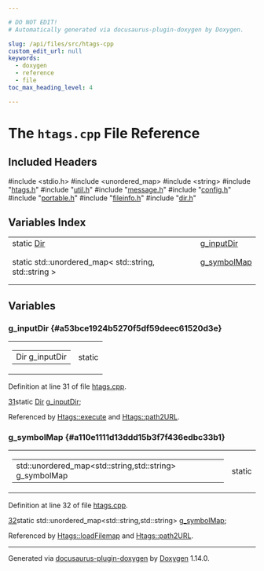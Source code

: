 ```yaml
---

# DO NOT EDIT!
# Automatically generated via docusaurus-plugin-doxygen by Doxygen.

slug: /api/files/src/htags-cpp
custom_edit_url: null
keywords:
  - doxygen
  - reference
  - file
toc_max_heading_level: 4

---
```


<div class="doxyPage">

# The `htags.cpp` File Reference



## Included Headers

<div class="doxyIncludesList">#include &lt;stdio.h&gt;
#include &lt;unordered_map&gt;
#include &lt;string&gt;
#include "<a href="/web-doxygen/docs/api/files/src/htags-h">htags.h</a>"
#include "<a href="/web-doxygen/docs/api/files/src/util-h">util.h</a>"
#include "<a href="/web-doxygen/docs/api/files/src/message-h">message.h</a>"
#include "<a href="/web-doxygen/docs/api/files/src/config-h">config.h</a>"
#include "<a href="/web-doxygen/docs/api/files/src/portable-h">portable.h</a>"
#include "<a href="/web-doxygen/docs/api/files/src/fileinfo-h">fileinfo.h</a>"
#include "<a href="/web-doxygen/docs/api/files/src/dir-h">dir.h</a>"
</div>

## Variables Index

<table class="doxyMembersIndex">

<tr class="doxyMemberIndexItem">
<td class="doxyMemberIndexItemType" align="left" valign="top">static <a href="/web-doxygen/docs/api/classes/dir">Dir</a></td>
<td class="doxyMemberIndexItemName" align="left" valign="top"><a href="#a53bce1924b5270f5df59deec61520d3e">g_inputDir</a></td>
</tr>
<tr class="doxyMemberIndexDescription">
<td class="doxyMemberIndexDescriptionLeft"></td>
<td class="doxyMemberIndexDescriptionRight">
</td>
</tr>
<tr class="doxyMemberIndexSeparator">
<td class="doxyMemberIndexSeparator" colspan="2"></td>
</tr>

<tr class="doxyMemberIndexItem">
<td class="doxyMemberIndexItemType" align="left" valign="top">static std::unordered_map&lt; std::string, std::string &gt;</td>
<td class="doxyMemberIndexItemName" align="left" valign="top"><a href="#a110e1111d13ddd15b3f7f436edbc33b1">g_symbolMap</a></td>
</tr>
<tr class="doxyMemberIndexDescription">
<td class="doxyMemberIndexDescriptionLeft"></td>
<td class="doxyMemberIndexDescriptionRight">
</td>
</tr>
<tr class="doxyMemberIndexSeparator">
<td class="doxyMemberIndexSeparator" colspan="2"></td>
</tr>

</table>


<div class="doxySectionDef">

## Variables

### g\_inputDir {#a53bce1924b5270f5df59deec61520d3e}

<div class="doxyMemberItem">
<div class="doxyMemberProto">
<table class="doxyMemberLabels">
<tr class="doxyMemberLabels">
<td class="doxyMemberLabelsLeft">
<table class="doxyMemberName">
<tr>
<td class="doxyMemberName">Dir g_inputDir</td>
</tr>
</table>
</td>
<td class="doxyMemberLabelsRight">
<span class="doxyMemberLabels">
<span class="doxyMemberLabel static">static</span>
</span>
</td>
</tr>
</table>
</div>
<div class="doxyMemberDoc">



Definition at line 31 of file <a href="/web-doxygen/docs/api/files/src/htags-cpp">htags.cpp</a>.

<div class="doxyProgramListing">

<div class="doxyCodeLine"><span class="doxyLineNumber"><a href="#a53bce1924b5270f5df59deec61520d3e">31</a></span><span class="doxyLineContent"><span class="doxyHighlightKeyword">static</span><span class="doxyHighlight"> <a href="/web-doxygen/docs/api/classes/dir">Dir</a> <a href="#a53bce1924b5270f5df59deec61520d3e">g_inputDir</a>;</span></span></div>

</div>


Referenced by <a href="/web-doxygen/docs/api/structs/htags/#a459ba4c5a4e6d3308cee25b93448f0cf">Htags::execute</a> and <a href="/web-doxygen/docs/api/structs/htags/#a0ce955dfddd8473bce6373e92532f12e">Htags::path2URL</a>.
</div>
</div>

### g\_symbolMap {#a110e1111d13ddd15b3f7f436edbc33b1}

<div class="doxyMemberItem">
<div class="doxyMemberProto">
<table class="doxyMemberLabels">
<tr class="doxyMemberLabels">
<td class="doxyMemberLabelsLeft">
<table class="doxyMemberName">
<tr>
<td class="doxyMemberName">std::unordered_map&lt;std::string,std::string&gt; g_symbolMap</td>
</tr>
</table>
</td>
<td class="doxyMemberLabelsRight">
<span class="doxyMemberLabels">
<span class="doxyMemberLabel static">static</span>
</span>
</td>
</tr>
</table>
</div>
<div class="doxyMemberDoc">



Definition at line 32 of file <a href="/web-doxygen/docs/api/files/src/htags-cpp">htags.cpp</a>.

<div class="doxyProgramListing">

<div class="doxyCodeLine"><span class="doxyLineNumber"><a href="#a110e1111d13ddd15b3f7f436edbc33b1">32</a></span><span class="doxyLineContent"><span class="doxyHighlightKeyword">static</span><span class="doxyHighlight"> std::unordered_map&lt;std::string,std::string&gt; <a href="#a110e1111d13ddd15b3f7f436edbc33b1">g_symbolMap</a>;</span></span></div>

</div>


Referenced by <a href="/web-doxygen/docs/api/structs/htags/#a91a5a1322fbff8f8ad136a3372964512">Htags::loadFilemap</a> and <a href="/web-doxygen/docs/api/structs/htags/#a0ce955dfddd8473bce6373e92532f12e">Htags::path2URL</a>.
</div>
</div>

</div>

<hr/>

<p class="doxyGeneratedBy">Generated via <a href="https://github.com/xpack/docusaurus-plugin-doxygen">docusaurus-plugin-doxygen</a> by <a href="https://www.doxygen.nl">Doxygen</a> 1.14.0.</p>

</div>
